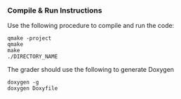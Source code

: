 ### Compile & Run Instructions
Use the following procedure to compile and run the code:
```shell
qmake -project
qmake
make
./DIRECTORY_NAME
```

The grader should use the following to generate Doxygen
```shell
doxygen -g
doxygen Doxyfile
```
